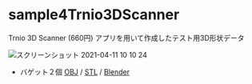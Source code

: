 # sample4Trnio3DScanner
Trnio 3D Scanner (660円) アプリを用いて作成したテスト用3D形状データ

![スクリーンショット 2021-04-11 10 10 24](https://user-images.githubusercontent.com/416977/114290377-393fa900-9aba-11eb-99c5-b2ea0430b4a1.jpg)


* バゲット２個 [OBJ](https://github.com/mapconcierge/sample4Trnio3DScanner/tree/main/20210411_2breads/KohNGV1HGo) / [STL](https://github.com/mapconcierge/sample4Trnio3DScanner/blob/main/20210411_2breads/20210410_bread_iPhone12ProMax.stl) / [Blender](https://github.com/mapconcierge/sample4Trnio3DScanner/blob/main/20210411_2breads/20210410_bread_iPhone12ProMax.blend)
